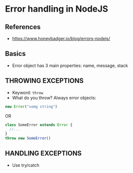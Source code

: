 # Error handling in NodeJS

## References
- https://www.honeybadger.io/blog/errors-nodejs/

## Basics
- Error object has 3 main properties: name, message, stack

## THROWING EXCEPTIONS
- Keyword: `throw`
- What do you throw? Always error objects: 
```javascript
new Error("somg string")
```
OR
```javascript
class SomeError extends Error {
  //...
}
throw new SomeError()
```

## HANDLING EXCEPTIONS
- Use try/catch
  